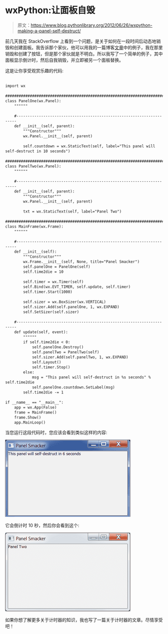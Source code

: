 # wxPython:让面板自毁

> 原文：<https://www.blog.pythonlibrary.org/2012/06/26/wxpython-making-a-panel-self-destruct/>

前几天我在 StackOverflow 上看到一个问题，是关于如何在一段时间后动态地销毁和创建面板。我告诉那个家伙，他可以用我的一篇博客[文章](https://www.blog.pythonlibrary.org/2012/05/05/wxpython-adding-and-removing-widgets-dynamically/)中的例子，我在那里销毁和创建了按钮，但是那个家伙就是不明白。所以我写了一个简单的例子，其中面板显示倒计时，然后自我销毁，并立即被另一个面板替换。

这是让你享受观赏乐趣的代码:

```

import wx

########################################################################
class PanelOne(wx.Panel):
    """"""

    #----------------------------------------------------------------------
    def __init__(self, parent):
        """Constructor"""
        wx.Panel.__init__(self, parent)

        self.countdown = wx.StaticText(self, label="This panel will self-destruct in 10 seconds")

########################################################################
class PanelTwo(wx.Panel):
    """"""

    #----------------------------------------------------------------------
    def __init__(self, parent):
        """Constructor"""
        wx.Panel.__init__(self, parent)

        txt = wx.StaticText(self, label="Panel Two")

########################################################################
class MainFrame(wx.Frame):
    """"""

    #----------------------------------------------------------------------
    def __init__(self):
        """Constructor"""
        wx.Frame.__init__(self, None, title="Panel Smacker")
        self.panelOne = PanelOne(self)
        self.time2die = 10

        self.timer = wx.Timer(self)
        self.Bind(wx.EVT_TIMER, self.update, self.timer)
        self.timer.Start(1000)

        self.sizer = wx.BoxSizer(wx.VERTICAL)
        self.sizer.Add(self.panelOne, 1, wx.EXPAND)
        self.SetSizer(self.sizer)

    #----------------------------------------------------------------------
    def update(self, event):
        """"""
        if self.time2die < 0:
            self.panelOne.Destroy()
            self.panelTwo = PanelTwo(self)
            self.sizer.Add(self.panelTwo, 1, wx.EXPAND)
            self.Layout()
            self.timer.Stop()
        else:
            msg = "This panel will self-destruct in %s seconds" % self.time2die
            self.panelOne.countdown.SetLabel(msg)
        self.time2die -= 1

if __name__ == "__main__":
    app = wx.App(False)
    frame = MainFrame()
    frame.Show()
    app.MainLoop()

```

当您运行这段代码时，您应该会看到类似这样的内容:

[![](img/dbdf9bb35bc2a4b9cf8382097612b8f6.png "panel_smack1.png")](https://www.blog.pythonlibrary.org/wp-content/uploads/2012/06/panel_smack1.png)

它会倒计时 10 秒，然后你会看到这个:

[![](img/d15a458133bc0f7efe85a6a84c469efb.png "panel_smack2.png")](https://www.blog.pythonlibrary.org/wp-content/uploads/2012/06/panel_smack2.png)

如果你想了解更多关于计时器的知识，我也写了一篇关于计时器的文章。尽情享受吧！